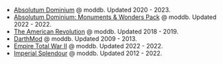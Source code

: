 - [Absolutum Dominium](https://www.moddb.com/mods/absolutum-dominium) @ moddb. Updated 2020 - 2023.
- [Absolutum Dominium: Monuments & Wonders Pack](https://www.moddb.com/mods/absolutum-dominium-monuments-wonders) @ moddb. Updated 2022 - 2022.
- [The American Revolution](https://www.moddb.com/mods/the-american-revolution) @ moddb. Updated 2018 - 2019.
- [DarthMod](https://www.moddb.com/mods/darthmod-empire) @ moddb. Updated 2009 - 2013.
- [Empire Total War II](https://www.moddb.com/mods/empire-total-war-ii) @ moddb. Updated 2022 - 2022.
- [Imperial Splendour](https://www.moddb.com/mods/imperial-splendour) @ moddb. Updated 2012 - 2022.

